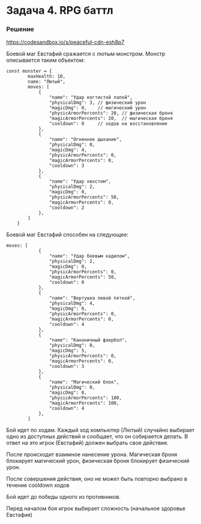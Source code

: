 # Задача 4. RPG баттл

### Решение

https://codesandbox.io/s/peaceful-cdn-esh8p7

Боевой маг Евстафий сражается с лютым монстром. Монстр описывается таким объектом:

```
const monster = {
        maxHealth: 10,
        name: "Лютый",
        moves: [
            {
                "name": "Удар когтистой лапой",
                "physicalDmg": 3, // физический урон
                "magicDmg": 0,    // магический урон
                "physicArmorPercents": 20, // физическая броня
                "magicArmorPercents": 20,  // магическая броня
                "cooldown": 0     // ходов на восстановление
            },
            {
                "name": "Огненное дыхание",
                "physicalDmg": 0,
                "magicDmg": 4,
                "physicArmorPercents": 0,
                "magicArmorPercents": 0,
                "cooldown": 3
            },
            {
                "name": "Удар хвостом",
                "physicalDmg": 2,
                "magicDmg": 0,
                "physicArmorPercents": 50,
                "magicArmorPercents": 0,
                "cooldown": 2
            },
        ]
    }
```

Боевой маг Евстафий способен на следующее:

```
moves: [
            {
                "name": "Удар боевым кадилом",
                "physicalDmg": 2,
                "magicDmg": 0,
                "physicArmorPercents": 0,
                "magicArmorPercents": 50,
                "cooldown": 0
            },
            {
                "name": "Вертушка левой пяткой",
                "physicalDmg": 4,
                "magicDmg": 0,
                "physicArmorPercents": 0,
                "magicArmorPercents": 0,
                "cooldown": 4
            },
            {
                "name": "Каноничный фаербол",
                "physicalDmg": 0,
                "magicDmg": 5,
                "physicArmorPercents": 0,
                "magicArmorPercents": 0,
                "cooldown": 3
            },
            {
                "name": "Магический блок",
                "physicalDmg": 0,
                "magicDmg": 0,
                "physicArmorPercents": 100,
                "magicArmorPercents": 100,
                "cooldown": 4
            },
        ]
```

Бой идет по ходам. Каждый ход компьютер (Лютый) случайно выбирает одно из доступных действий и сообщает, что он собирается делать. В ответ на это игрок (Евстафий) должен выбрать свое действие.

После происходит взаимное нанесение урона. Магическая броня блокирует магический урон, физическая броня блокирует физический урон.

После совершения действия, оно не может быть повторно выбрано в течение cooldown ходов

Бой идет до победы одного из противников.

Перед началом боя игрок выбирает сложность (начальное здоровье Евстафия)
